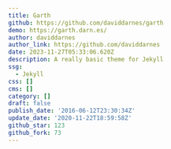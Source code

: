 ```yaml
---
title: Garth
github: https://github.com/daviddarnes/garth
demo: https://garth.darn.es/
author: daviddarnes
author_link: https://github.com/daviddarnes
date: 2023-11-27T05:33:06.620Z
description: A really basic theme for Jekyll
ssg:
  - Jekyll
css: []
cms: []
category: []
draft: false
publish_date: '2016-06-12T23:30:34Z'
update_date: '2020-11-22T18:59:58Z'
github_star: 123
github_fork: 73
---
```

